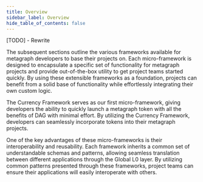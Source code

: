 ```yaml
---
title: Overview
sidebar_label: Overview
hide_table_of_contents: false
---
```


<intro-end />

[TODO] - Rewrite

The subsequent sections outline the various frameworks available for metagraph developers to base their projects on. Each micro-framework is designed to encapsulate a specific set of functionality for metagraph projects and provide out-of-the-box utility to get project teams started quickly. By using these extensible frameworks as a foundation, projects can benefit from a solid base of functionality while effortlessly integrating their own custom logic.

The Currency Framework serves as our first micro-framework, giving developers the ability to quickly launch a metagraph token with all the benefits of DAG with minimal effort. By utilizing the Currency Framework, developers can seamlessly incorporate tokens into their metagraph projects. 

One of the key advantages of these micro-frameworks is their interoperability and reusability. Each framework inherits a common set of understandable schemas and patterns, allowing seamless translation between different applications through the Global L0 layer. By utilizing common patterns presented through these frameworks, project teams can ensure their applications will easily interoperate with others.